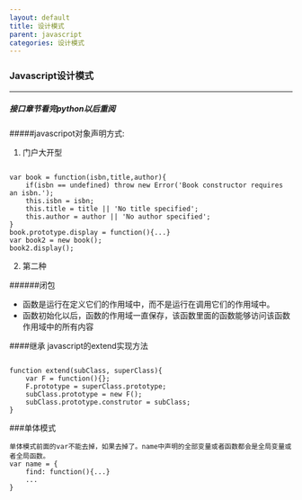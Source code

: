 ```yaml
---
layout: default
title: 设计模式
parent: javascript
categories: 设计模式
---
```


### Javascript设计模式

----------

##### 接口章节看完python以后重阅

#####javascripot对象声明方式:
1. 门户大开型<br>
<pre><code>
var book = function(isbn,title,author){
	if(isbn == undefined) throw new Error('Book constructor requires an isbn.');
	this.isbn = isbn;
	this.title = title || 'No title specified';
	this.author = author || 'No author specified';
}
book.prototype.display = function(){...}
var book2 = new book();
book2.display();</code>
</pre>
2. 第二种

######闭包
 - 函数是运行在定义它们的作用域中，而不是运行在调用它们的作用域中。
 - 函数初始化以后，函数的作用域一直保存，该函数里面的函数能够访问该函数作用域中的所有内容

####继承
javascript的extend实现方法
<pre><code>
function extend(subClass, superClass){
	var F = function(){};
	F.prototype = superClass.prototype;
	subClass.prototype = new F();
	subClass.prototype.construtor = subClass;
}
</code></pre>

###单体模式
<pre><code>单体模式前面的var不能去掉，如果去掉了。name中声明的全部变量或者函数都会是全局变量或者全局函数。
var name = {
	find: function(){...}
	...
}
</pre></code>

 
